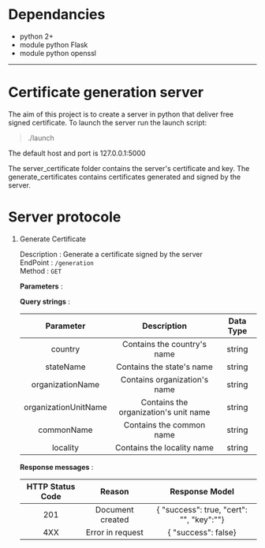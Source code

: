 # Dependancies

- python 2+
- module python Flask
- module python openssl

-----------------

# Certificate generation server

The aim of this project is to create a server in python that deliver free signed certificate.
To launch the server run the launch script:

>./launch

The default host and port is 127.0.0.1:5000

The server_certificate folder contains the server's certificate and key.
The generate_certificates contains certificates generated and signed by the server.


# Server protocole

1. Generate Certificate

    Description : Generate a certificate signed by the server  
    EndPoint : `/generation`  
    Method : `GET`

    **Parameters** :    

    __Query strings__ :   

    | Parameter | Description | Data Type |
    | :-------: | :--------: | :--------: |
    | country | Contains the country's name | string |
    | stateName | Contains the state's name | string |
    | organizationName | Contains organization's name | string |
    | organizationUnitName | Contains the organization's unit name | string |
    | commonName | Contains the common name | string |
    | locality | Contains the locality name | string |

    **Response messages** :  

    | HTTP Status Code | Reason | Response Model |
    | :-----------------: | :------: | :-------------: |
    | 201 | Document created | { "success": true, "cert": "", "key":""}|
    | 4XX | Error in request | { "success": false}  |
